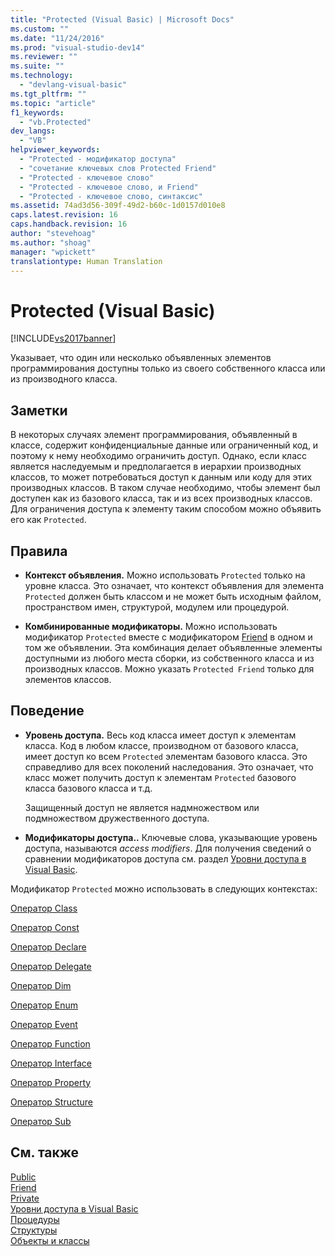 ```yaml
---
title: "Protected (Visual Basic) | Microsoft Docs"
ms.custom: ""
ms.date: "11/24/2016"
ms.prod: "visual-studio-dev14"
ms.reviewer: ""
ms.suite: ""
ms.technology: 
  - "devlang-visual-basic"
ms.tgt_pltfrm: ""
ms.topic: "article"
f1_keywords: 
  - "vb.Protected"
dev_langs: 
  - "VB"
helpviewer_keywords: 
  - "Protected - модификатор доступа"
  - "сочетание ключевых слов Protected Friend"
  - "Protected - ключевое слово"
  - "Protected - ключевое слово, и Friend"
  - "Protected - ключевое слово, синтаксис"
ms.assetid: 74ad3d56-309f-49d2-b60c-1d0157d010e8
caps.latest.revision: 16
caps.handback.revision: 16
author: "stevehoag"
ms.author: "shoag"
manager: "wpickett"
translationtype: Human Translation
---
```

# Protected (Visual Basic)
[!INCLUDE[vs2017banner](../../../csharp/includes/vs2017banner.md)]

Указывает, что один или несколько объявленных элементов программирования доступны только из своего собственного класса или из производного класса.  
  
## Заметки  
 В некоторых случаях элемент программирования, объявленный в классе, содержит конфиденциальные данные или ограниченный код, и поэтому к нему необходимо ограничить доступ.  Однако, если класс является наследуемым и предполагается в иерархии производных классов, то может потребоваться доступ к данным или коду для этих производных классов.  В таком случае необходимо, чтобы элемент был доступен как из базового класса, так и из всех производных классов.  Для ограничения доступа к элементу таким способом можно объявить его как `Protected`.  
  
## Правила  
  
-   **Контекст объявления.** Можно использовать `Protected` только на уровне класса.  Это означает, что контекст объявления для элемента `Protected` должен быть классом и не может быть исходным файлом, пространством имен, структурой, модулем или процедурой.  
  
-   **Комбинированные модификаторы.** Можно использовать модификатор `Protected` вместе с модификатором [Friend](../../../visual-basic/language-reference/modifiers/friend.md) в одном и том же объявлении.  Эта комбинация делает объявленные элементы доступными из любого места сборки, из собственного класса и из производных классов.  Можно указать `Protected Friend` только для элементов классов.  
  
## Поведение  
  
-   **Уровень доступа.** Весь код класса имеет доступ к элементам класса.  Код в любом классе, производном от базового класса, имеет доступ ко всем `Protected` элементам базового класса.  Это справедливо для всех поколений наследования.  Это означает, что класс может получить доступ к элементам `Protected` базового класса базового класса и т.д.  
  
     Защищенный доступ не является надмножеством или подмножеством дружественного доступа.  
  
-   **Модификаторы доступа..** Ключевые слова, указывающие уровень доступа, называются *access modifiers*.  Для получения сведений о сравнении модификаторов доступа см. раздел [Уровни доступа в Visual Basic](../../../visual-basic/programming-guide/language-features/declared-elements/access-levels.md).  
  
 Модификатор `Protected` можно использовать в следующих контекстах:  
  
 [Оператор Class](../../../visual-basic/language-reference/statements/class-statement.md)  
  
 [Оператор Const](../../../visual-basic/language-reference/statements/const-statement.md)  
  
 [Оператор Declare](../../../visual-basic/language-reference/statements/declare-statement.md)  
  
 [Оператор Delegate](../../../visual-basic/language-reference/statements/delegate-statement.md)  
  
 [Оператор Dim](../../../visual-basic/language-reference/statements/dim-statement.md)  
  
 [Оператор Enum](../../../visual-basic/language-reference/statements/enum-statement.md)  
  
 [Оператор Event](../../../visual-basic/language-reference/statements/event-statement.md)  
  
 [Оператор Function](../../../visual-basic/language-reference/statements/function-statement.md)  
  
 [Оператор Interface](../../../visual-basic/language-reference/statements/interface-statement.md)  
  
 [Оператор Property](../../../visual-basic/language-reference/statements/property-statement.md)  
  
 [Оператор Structure](../../../visual-basic/language-reference/statements/structure-statement.md)  
  
 [Оператор Sub](../../../visual-basic/language-reference/statements/sub-statement.md)  
  
## См. также  
 [Public](../../../visual-basic/language-reference/modifiers/public.md)   
 [Friend](../../../visual-basic/language-reference/modifiers/friend.md)   
 [Private](../../../visual-basic/language-reference/modifiers/private.md)   
 [Уровни доступа в Visual Basic](../../../visual-basic/programming-guide/language-features/declared-elements/access-levels.md)   
 [Процедуры](../../../visual-basic/programming-guide/language-features/procedures/index.md)   
 [Структуры](../../../visual-basic/programming-guide/language-features/data-types/structures.md)   
 [Объекты и классы](../../../visual-basic/programming-guide/language-features/objects-and-classes/index.md)